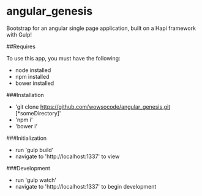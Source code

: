 angular_genesis
===============

Bootstrap for an angular single page application, built on a Hapi framework with Gulp!

##Requires

To use this app, you must have the following:

* node installed
* npm installed
* bower installed

###Installation

* 'git clone https://github.com/wowsocode/angular_genesis.git [*someDirectory]'
* 'npm i'
* 'bower i'

###Initialization

* run 'gulp build'
* navigate to 'http://localhost:1337' to view

###Development

* run 'gulp watch'
* navigate to 'http://localhost:1337' to begin development
